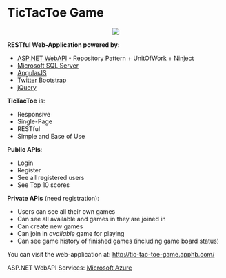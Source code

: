 TicTacToe Game
=========

<p align="center"><a href="http://tic-tac-toe-game.apphb.com/" target="_blank"><img src="https://raw.githubusercontent.com/flextry/Tic-Tac-Toe-RestAPI/master/images/TicTacToe-photo-logo.jpg?token=3677691__eyJzY29wZSI6IlJhd0Jsb2I6ZmxleHRyeS9UaWMtVGFjLVRvZS1SZXN0QVBJL21hc3Rlci9pbWFnZXMvVGljVGFjVG9lLXBob3RvLWxvZ28uanBnIiwiZXhwaXJlcyI6MTQxMjI3NzEyOX0%3D--2d0753cce00814897532f951d557f0996874b697" /></a></p>

**RESTful Web-Application powered by:**
- [ASP.NET WebAPI](http://www.asp.net/web-api) - Repository Pattern + UnitOfWork + Ninject
- [Microsoft SQL Server](http://www.microsoft.com/en-us/server-cloud/products/sql-server/)
- [AngularJS](https://angularjs.org/)
- [Twitter Bootstrap](http://getbootstrap.com/)
- [jQuery](http://jquery.com/)

**TicTacToe** is:
* Responsive
* Single-Page
* RESTful
* Simple and Ease of Use

**Public APIs**:
* Login
* Register
* See all registered users
* See Top 10 scores

**Private APIs** (need registration):
* Users can see all their own games
* Can see all available and games in they are joined in
* Can create new games
* Can join in _available_ game for playing
* Can see game history of finished games (including game board status)

You can visit the web-application at: http://tic-tac-toe-game.apphb.com/

ASP.NET WebAPI Services: [Microsoft Azure](http://tictactoe-services.azurewebsites.net/)
